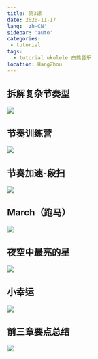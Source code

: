 ```yaml
---
title: 第3课
date: 2020-11-17
lang: 'zh-CN'
sidebar: 'auto'
categories:
 - tutorial
tags: 
  - tutorial ukulele 白熊音乐
location: HangZhou
---
```


<!-- <iframe style="height: -webkit-fill-available;width: -webkit-fill-available;" src="/ukuleleTutorial/进阶3.pdf" scrolling="no" border="0" frameborder="no" framespacing="0" allowfullscreen="true"> </iframe> -->

## 拆解复杂节奏型

![](/ukuleleTutorial/lesson3/3_17.png) 

## 节奏训练营
![](/ukuleleTutorial/lesson3/3_18.png) 

## 节奏加速-段扫
![](/ukuleleTutorial/lesson3/3_19.png) 

## March（跑马）
![](/ukuleleTutorial/lesson3/3_20.png) 

## 夜空中最亮的星
![](/ukuleleTutorial/lesson3/3_21.png)

## 小幸运
![](/ukuleleTutorial/lesson3/3_22.png) 

## 前三章要点总结
![](/ukuleleTutorial/lesson3/3_23.png) 